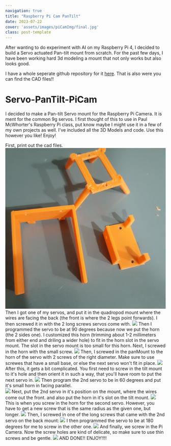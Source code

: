 ```yaml
---
navigation: true
title: "Raspberry Pi Cam PanTilt"
date: 2023-07-22
cover: 'assets/images/piCamImg/final.jpg'
class: post-template
---
```

After wanting to do experiment with AI on my Raspberry Pi 4, I decided to build a Servo actuated Pan-tilt mount from scratch. For the past few days, I have been working hard 3d modeling a mount that not only works but also looks good.

I have a whole seperate github repository for it [here](https://github.com/burakayy7/Servo-PanTilt-PiCam). That is also were you can find the CAD files!!

# Servo-PanTilt-PiCam
I decided to make a Pan-tilt Servo mount for the Raspberry Pi Camera. It is ment for the common 9g servos. I first thought of this to use in Paul McWhorter's Raspberry Pi class, put know maybe I might use it in a few of my own projects as well. I've included all the 3D Models and code. Use this however you like! Enjoy!

First, print out the cad files. 
![](assets\images\piCam\images\parts.jpg)
Then I got one of my servos, and put it in the quadropod mount where the wires are facing the back \(the front is where the 2 legs point forwards\). I then screwed it in with the 2 long screws servos come with. 
![](assets\images\piCam\images\images/1.jpg)
Then I programmed the servo to be at 90 degrees because now we put the horn \(the 2 sides one\). I customized this horn \(trimming about 1-2 millimeters from either end and driling a wider hole\) to fit in the horn slot in the servo mount. The slot in the servo mount is too small for this horn. Next, I screwed in the horn with the small screw. 
![](assets\images\piCam\images\images/horn.jpg)
Then, I screwed in the panMount to the horn of the servo with 2 screws of the right diameter. Make sure to use screwes that have a small base, or else the next servo won't fit in place.
![](assets\images\piCam\images\images/2.jpg)
After this, it gets a bit complicated. You first need to screw in the tilt mount to it's hole and then orient it in such a way, that you'll have room to put the next servo in. 
![](assets\images\piCam\images\images/3.jpg)
Then program the 2nd servo to be in 60 degrees and put it's small horn in facing parallel.  
![](assets\images\piCam\images\images/horn2.jpg)
Next, put the 2nd servo in it's position on the mount, where the wires come out the front. and also put the horn in it's slot on the tilt mount.
![](assets\images\piCam\images\images/4.jpg)
This is when you screw in the horn for the second servo. However, you have to get a new screw that is the same radius as the given one, but longer. 
![](assets\images\piCam\images\images/5.jpg)
Then, I screwed in one of the long screws that came with the 2nd servo on the back mount:
![](assets\images\piCam\images\images/screwHorn.jpg)
I then programmed the servo to be at 180 degrees for me to screw in the other one. 
![](assets\images\piCam\images\images/6.jpg)
And finally, we screw in the Pi Camera. Now the screw holes are kind of delicate, so make sure to use thin screws and be gentle. 
![](assets\images\piCam\images\images/final.jpg)
AND DONE!! ENJOY!!!!
